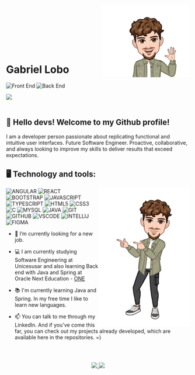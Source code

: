 
<img align="right" width="240px" style="margin-top:-20px" src="assets/img/My_avatar_01.png">
</br>
</br>
</br>
</br>
</br>
</br>

<div dsplay="inline-block">

<h1 align="left">Gabriel Lobo</h1>

![Front End](https://img.shields.io/badge/front.end-FF0000?style=for-the-badge&logo=front-end&logoColor=white)
![Back End](https://img.shields.io/badge/back.end-0000FF?style=for-the-badge&logo=front-end&logoColor=white)
    
<a href="https://www.linkedin.com/in/devgabrielvitor/">
  <img src="https://cdn.jsdelivr.net/gh/devicons/devicon@latest/icons/linkedin/linkedin-original.svg" height="40px"/>
</a>

</div>

</br>

## 👋 Hello devs! Welcome to my Github profile!
I am a developer person passionate about replicating functional and intuitive user interfaces. Future Software Engineer. Proactive, collaborative, and always looking to improve my skills to deliver results that exceed expectations.

## 🖥️ Technology and tools:
<img width="50%" align="right" src="assets/img/My_avatar_02.png">

<div align="left">
  <div>
    <img src="https://cdn.jsdelivr.net/gh/devicons/devicon@latest/icons/angularjs/angularjs-original.svg" height="40px" title="ANGULAR"/>
    <img src="https://cdn.jsdelivr.net/gh/devicons/devicon@latest/icons/react/react-original.svg" height="40px" title="REACT"/>
    <img src="https://cdn.jsdelivr.net/gh/devicons/devicon@latest/icons/bootstrap/bootstrap-original.svg" height="40px" title="BOOTSTRAP"/>
    <img src="https://cdn.jsdelivr.net/gh/devicons/devicon@latest/icons/javascript/javascript-original.svg" height="40px" title="JAVASCRIPT"/>
    <img src="https://cdn.jsdelivr.net/gh/devicons/devicon@latest/icons/typescript/typescript-original.svg" height="40px" title="TYPESCRIPT"/>
    <img src="https://cdn.jsdelivr.net/gh/devicons/devicon@latest/icons/html5/html5-original.svg" height="40px" title="HTML5"/>
    <img src="https://cdn.jsdelivr.net/gh/devicons/devicon@latest/icons/css3/css3-original.svg" height="40px" title="CSS3"/>
    <img src="https://cdn.jsdelivr.net/gh/devicons/devicon@latest/icons/c/c-original.svg" height="40px" title="C"/>
    <img src="https://cdn.jsdelivr.net/gh/devicons/devicon@latest/icons/mysql/mysql-original-wordmark.svg" height="40px" title="MYSQL"/>
    <img src="https://cdn.jsdelivr.net/gh/devicons/devicon@latest/icons/java/java-original.svg" height="40px" title="JAVA"/>
    <img src="https://cdn.jsdelivr.net/gh/devicons/devicon@latest/icons/git/git-original.svg"" height="40px" title="GIT"/>
    <img src="https://cdn.jsdelivr.net/gh/devicons/devicon@latest/icons/github/github-original.svg" height="40px" title="GITHUB"/>
    <img src="https://cdn.jsdelivr.net/gh/devicons/devicon@latest/icons/vscode/vscode-original.svg" height="40px" title="VSCODE"/>
    <img src="https://cdn.jsdelivr.net/gh/devicons/devicon@latest/icons/intellij/intellij-original.svg" height="40px" title="INTELLIJ"/>
    <img src="https://cdn.jsdelivr.net/gh/devicons/devicon@latest/icons/figma/figma-original.svg" height="40px" title="FIGMA"/>
  </div>

  <div text-align="left">
  
  - 🔭 I’m currently looking for a new job.

  - 💻 I am currently studying Software Engineering at Unicesusar and also learning Back end with Java and Spring at Oracle Next Education - <a href="https://www.oracle.com/br/education/oracle-next-education/">ONE</a>

  - 📚 I'm currently learning Java and Spring. In my free time I like to learn new languages.

  - 📫 You can talk to me through my LinkedIn. And if you've come this far, you can check out my projects already developed, which are available here in the repositories. =)
  </div>
</div>

</br>

##
<p align="center">
<a href="https://github.com/Gvitor10">
  <img height="180em" src="https://github-readme-stats-eight-theta.vercel.app/api?username=Gvitor10&show_icons=true&theme=algolia&include_all_commits=true&count_private=true"/>
  <img height="180em" src="https://github-readme-stats-eight-theta.vercel.app/api/top-langs/?username=Gvitor10&layout=compact&langs_count=8&theme=algolia"/>
</a>
</p>
